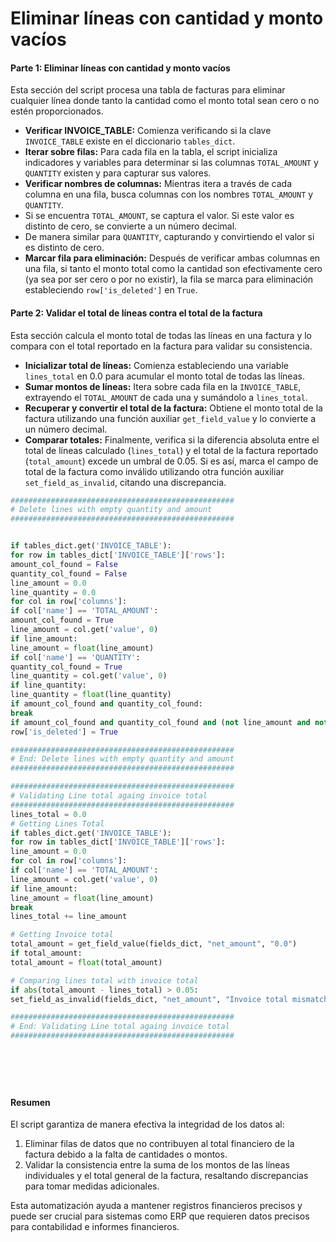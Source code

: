 # Eliminar líneas con cantidad y monto vacíos

#### Parte 1: Eliminar líneas con cantidad y monto vacíos

Esta sección del script procesa una tabla de facturas para eliminar cualquier línea donde tanto la cantidad como el monto total sean cero o no estén proporcionados.

* **Verificar INVOICE\_TABLE:** Comienza verificando si la clave `INVOICE_TABLE` existe en el diccionario `tables_dict`.
* **Iterar sobre filas:** Para cada fila en la tabla, el script inicializa indicadores y variables para determinar si las columnas `TOTAL_AMOUNT` y `QUANTITY` existen y para capturar sus valores.
* **Verificar nombres de columnas:** Mientras itera a través de cada columna en una fila, busca columnas con los nombres `TOTAL_AMOUNT` y `QUANTITY`.
* Si se encuentra `TOTAL_AMOUNT`, se captura el valor. Si este valor es distinto de cero, se convierte a un número decimal.
* De manera similar para `QUANTITY`, capturando y convirtiendo el valor si es distinto de cero.
* **Marcar fila para eliminación:** Después de verificar ambas columnas en una fila, si tanto el monto total como la cantidad son efectivamente cero (ya sea por ser cero o por no existir), la fila se marca para eliminación estableciendo `row['is_deleted']` en `True`.

#### Parte 2: Validar el total de líneas contra el total de la factura

Esta sección calcula el monto total de todas las líneas en una factura y lo compara con el total reportado en la factura para validar su consistencia.

* **Inicializar total de líneas:** Comienza estableciendo una variable `lines_total` en 0.0 para acumular el monto total de todas las líneas.
* **Sumar montos de líneas:** Itera sobre cada fila en la `INVOICE_TABLE`, extrayendo el `TOTAL_AMOUNT` de cada una y sumándolo a `lines_total`.
* **Recuperar y convertir el total de la factura:** Obtiene el monto total de la factura utilizando una función auxiliar `get_field_value` y lo convierte a un número decimal.
* **Comparar totales:** Finalmente, verifica si la diferencia absoluta entre el total de líneas calculado (`lines_total`) y el total de la factura reportado (`total_amount`) excede un umbral de 0.05. Si es así, marca el campo de total de la factura como inválido utilizando otra función auxiliar `set_field_as_invalid`, citando una discrepancia.
```python
##################################################
# Delete lines with empty quantity and amount
##################################################


if tables_dict.get('INVOICE_TABLE'):
for row in tables_dict['INVOICE_TABLE']['rows']:
amount_col_found = False
quantity_col_found = False
line_amount = 0.0
line_quantity = 0.0
for col in row['columns']:
if col['name'] == 'TOTAL_AMOUNT':
amount_col_found = True
line_amount = col.get('value', 0)
if line_amount:
line_amount = float(line_amount)
if col['name'] == 'QUANTITY':
quantity_col_found = True
line_quantity = col.get('value', 0)
if line_quantity:
line_quantity = float(line_quantity)
if amount_col_found and quantity_col_found:
break
if amount_col_found and quantity_col_found and (not line_amount and not line_quantity or (line_amount + line_quantity) == 0):
row['is_deleted'] = True

##################################################
# End: Delete lines with empty quantity and amount
##################################################

##################################################
# Validating Line total againg invoice total
##################################################
lines_total = 0.0
# Getting Lines Total
if tables_dict.get('INVOICE_TABLE'):
for row in tables_dict['INVOICE_TABLE']['rows']:
line_amount = 0.0
for col in row['columns']:
if col['name'] == 'TOTAL_AMOUNT':
line_amount = col.get('value', 0)
if line_amount:
line_amount = float(line_amount)
break
lines_total += line_amount

# Getting Invoice total
total_amount = get_field_value(fields_dict, "net_amount", "0.0")
if total_amount:
total_amount = float(total_amount)

# Comparing lines total with invoice total
if abs(total_amount - lines_total) > 0.05:
set_field_as_invalid(fields_dict, "net_amount", "Invoice total mismatches lines total", "AMOUNTS_MISMATCH")

##################################################
# End: Validating Line total againg invoice total
##################################################







```
#### Resumen

El script garantiza de manera efectiva la integridad de los datos al:

1. Eliminar filas de datos que no contribuyen al total financiero de la factura debido a la falta de cantidades o montos.
2. Validar la consistencia entre la suma de los montos de las líneas individuales y el total general de la factura, resaltando discrepancias para tomar medidas adicionales.

Esta automatización ayuda a mantener registros financieros precisos y puede ser crucial para sistemas como ERP que requieren datos precisos para contabilidad e informes financieros.
